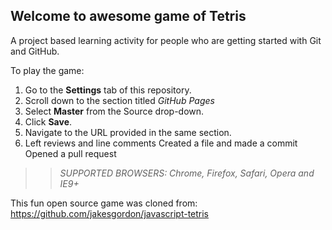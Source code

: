 ## Welcome to awesome game of Tetris

A project based learning activity for people who are getting started with Git and GitHub.

To play the game:
1. Go to the **Settings** tab of this repository.
1. Scroll down to the section titled _GitHub Pages_
1. Select **Master** from the Source drop-down.
1. Click **Save**.
1. Navigate to the URL provided in the same section.
2. Left reviews and line comments
Created a file and made a commit
Opened a pull request

>> _*SUPPORTED BROWSERS*: Chrome, Firefox, Safari, Opera and IE9+_

This fun open source game was cloned from: https://github.com/jakesgordon/javascript-tetris

